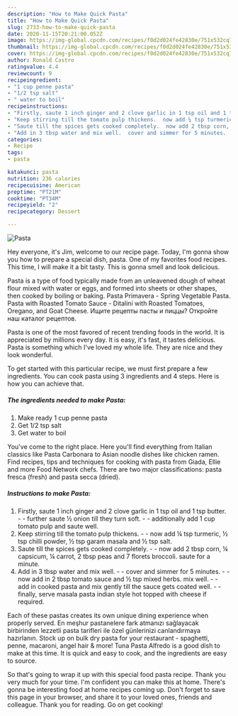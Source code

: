 ```yaml
---
description: "How to Make Quick Pasta"
title: "How to Make Quick Pasta"
slug: 2733-how-to-make-quick-pasta
date: 2020-11-15T20:21:00.052Z
image: https://img-global.cpcdn.com/recipes/f0d2d024fe42830e/751x532cq70/pasta-recipe-main-photo.jpg
thumbnail: https://img-global.cpcdn.com/recipes/f0d2d024fe42830e/751x532cq70/pasta-recipe-main-photo.jpg
cover: https://img-global.cpcdn.com/recipes/f0d2d024fe42830e/751x532cq70/pasta-recipe-main-photo.jpg
author: Ronald Castro
ratingvalue: 4.4
reviewcount: 9
recipeingredient:
- "1 cup penne pasta"
- "1/2 tsp salt"
- " water to boil"
recipeinstructions:
- "Firstly, saute 1 inch ginger and 2 clove garlic in 1 tsp oil and 1 tsp butter.  further saute ½ onion till they turn soft.  additionally add 1 cup tomato pulp and saute well."
- "Keep stirring till the tomato pulp thickens.  now add ¼ tsp turmeric, ½ tsp chilli powder, ½ tsp garam masala and ½ tsp salt."
- "Saute till the spices gets cooked completely.  now add 2 tbsp corn, ¼ capsicum, ¼ carrot, 2 tbsp peas and 7 florets broccoli. saute for a minute."
- "Add in 3 tbsp water and mix well.  cover and simmer for 5 minutes.  now add in 2 tbsp tomato sauce and ½ tsp mixed herbs. mix well.  add in cooked pasta and mix gently till the sauce gets coated well.  finally, serve masala pasta indian style hot topped with cheese if required."
categories:
- Recipe
tags:
- pasta

katakunci: pasta 
nutrition: 236 calories
recipecuisine: American
preptime: "PT21M"
cooktime: "PT34M"
recipeyield: "2"
recipecategory: Dessert

---
```



![Pasta](https://img-global.cpcdn.com/recipes/f0d2d024fe42830e/751x532cq70/pasta-recipe-main-photo.jpg)

Hey everyone, it's Jim, welcome to our recipe page. Today, I'm gonna show you how to prepare a special dish, pasta. One of my favorites food recipes. This time, I will make it a bit tasty. This is gonna smell and look delicious.

Pasta is a type of food typically made from an unleavened dough of wheat flour mixed with water or eggs, and formed into sheets or other shapes, then cooked by boiling or baking. Pasta Primavera - Spring Vegetable Pasta. Pasta with Roasted Tomato Sauce - Ditalini with Roasted Tomatoes, Oregano, and Goat Cheese. Ищите рецепты пасты и пиццы? Откройте наш каталог рецептов.

Pasta is one of the most favored of recent trending foods in the world. It is appreciated by millions every day. It is easy, it's fast, it tastes delicious. Pasta is something which I've loved my whole life. They are nice and they look wonderful.


To get started with this particular recipe, we must first prepare a few ingredients. You can cook pasta using 3 ingredients and 4 steps. Here is how you can achieve that.

<!--inarticleads1-->

##### The ingredients needed to make Pasta:

1. Make ready 1 cup penne pasta
1. Get 1/2 tsp salt
1. Get  water to boil


You&#39;ve come to the right place. Here you&#39;ll find everything from Italian classics like Pasta Carbonara to Asian noodle dishes like chicken ramen. Find recipes, tips and techniques for cooking with pasta from Giada, Ellie and more Food Network chefs. There are two major classifications: pasta fresca (fresh) and pasta secca (dried). 

<!--inarticleads2-->

##### Instructions to make Pasta:

1. Firstly, saute 1 inch ginger and 2 clove garlic in 1 tsp oil and 1 tsp butter. -  - further saute ½ onion till they turn soft. -  - additionally add 1 cup tomato pulp and saute well.
1. Keep stirring till the tomato pulp thickens. -  - now add ¼ tsp turmeric, ½ tsp chilli powder, ½ tsp garam masala and ½ tsp salt.
1. Saute till the spices gets cooked completely. -  - now add 2 tbsp corn, ¼ capsicum, ¼ carrot, 2 tbsp peas and 7 florets broccoli. saute for a minute.
1. Add in 3 tbsp water and mix well. -  - cover and simmer for 5 minutes. -  - now add in 2 tbsp tomato sauce and ½ tsp mixed herbs. mix well. -  - add in cooked pasta and mix gently till the sauce gets coated well. -  - finally, serve masala pasta indian style hot topped with cheese if required.


Each of these pastas creates its own unique dining experience when properly served. En meşhur pastanelere fark atmanızı sağlayacak birbirinden lezzetli pasta tarifleri ile özel günlerinizi canlandırmaya hazırlanın. Stock up on bulk dry pasta for your restaurant - spaghetti, penne, macaroni, angel hair &amp; more! Tuna Pasta Alfredo is a good dish to make at this time. It is quick and easy to cook, and the ingredients are easy to source. 

So that's going to wrap it up with this special food pasta recipe. Thank you very much for your time. I'm confident you can make this at home. There's gonna be interesting food at home recipes coming up. Don't forget to save this page in your browser, and share it to your loved ones, friends and colleague. Thank you for reading. Go on get cooking!
